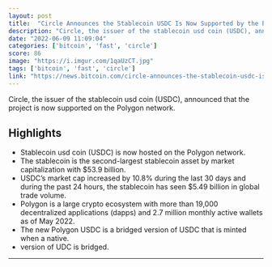 ```yaml
---
layout: post
title:  "Circle Announces the Stablecoin USDC Is Now Supported by the Polygon Network"
description: "Circle, the issuer of the stablecoin usd coin (USDC), announced that the project is now supported on the Polygon network."
date: "2022-06-09 11:09:04"
categories: ['bitcoin', 'fast', 'circle']
score: 86
image: "https://i.imgur.com/1qaUzCT.jpg"
tags: ['bitcoin', 'fast', 'circle']
link: "https://news.bitcoin.com/circle-announces-the-stablecoin-usdc-is-now-supported-by-the-polygon-network/"
---
```


Circle, the issuer of the stablecoin usd coin (USDC), announced that the project is now supported on the Polygon network.

## Highlights

- Stablecoin usd coin (USDC) is now hosted on the Polygon network.
- The stablecoin is the second-largest stablecoin asset by market capitalization with $53.9 billion.
- USDC’s market cap increased by 10.8% during the last 30 days and during the past 24 hours, the stablecoin has seen $5.49 billion in global trade volume.
- Polygon is a large crypto ecosystem with more than 19,000 decentralized applications (dapps) and 2.7 million monthly active wallets as of May 2022.
- The new Polygon USDC is a bridged version of USDC that is minted when a native.
- version of UDC is bridged.

---
